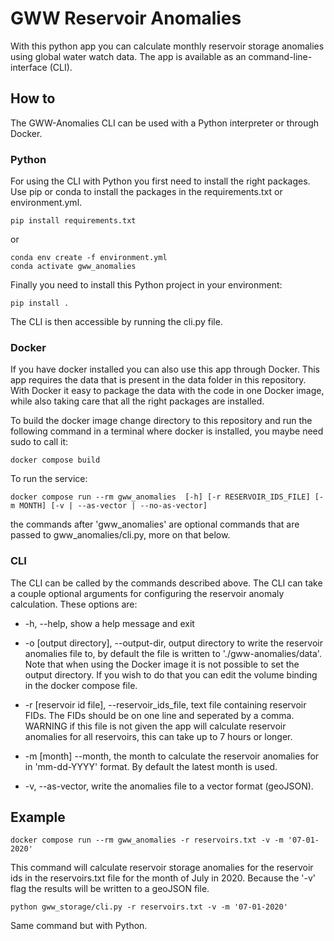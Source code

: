 # GWW Reservoir Anomalies

With this python app you can calculate monthly reservoir storage anomalies using global water watch data. The app is available as an command-line-interface (CLI).

## How to
The GWW-Anomalies CLI can be used with a Python interpreter or through Docker.

### Python
For using the CLI with Python you first need to install the right packages. Use pip or conda to install the packages in the requirements.txt or environment.yml.

```
pip install requirements.txt 
```
or

```
conda env create -f environment.yml
conda activate gww_anomalies
```

Finally you need to install this Python project in your environment:
```
pip install .
```

The CLI is then accessible by running the cli.py file.

### Docker
If you have docker installed you can also use this app through Docker. This app requires the data that is present in the data folder in this repository. With Docker it easy to package the data with the code in one Docker image, while also taking care that all the right packages are installed.

To build the docker image change directory to this repository and run the following command in a terminal where docker is installed, you maybe need sudo to call it:
```
docker compose build
```
To run the service:

```
docker compose run --rm gww_anomalies  [-h] [-r RESERVOIR_IDS_FILE] [-m MONTH] [-v | --as-vector | --no-as-vector]
```
the commands after 'gww_anomalies' are optional commands that are passed to gww_anomalies/cli.py, more on that below.

### CLI
The CLI can be called by the commands described above. The CLI can take a couple optional arguments for configuring the reservoir anomaly calculation. These options are:

- -h, --help,                            show a help message and exit

- -o [output directory], --output-dir,   output directory to write the           reservoir anomalies file to, by default the file is written to './gww-anomalies/data'. Note that when using the Docker image it is not possible to set the output directory. If you wish to do that you can edit the volume binding in the docker compose file. 

- -r [reservoir id file], --reservoir_ids_file, text file containing reservoir FIDs. The FIDs should be on one line and seperated by a comma. WARNING if this file is not given the app will calculate reservoir anomalies for all reservoirs, this can take up to 7 hours or longer.

- -m [month] --month,                     the month to calculate the reservoir anomalies for in 'mm-dd-YYYY' format. By default the latest month is used.

- -v, --as-vector,                       write the anomalies file to a vector format (geoJSON). 


## Example

```
docker compose run --rm gww_anomalies -r reservoirs.txt -v -m '07-01-2020'
```
This command will calculate reservoir storage anomalies for the reservoir ids in the reservoirs.txt file for the month of July in 2020. Because the '-v' flag the results will be written to a geoJSON file. 

```
python gww_storage/cli.py -r reservoirs.txt -v -m '07-01-2020'
```
Same command but with Python.